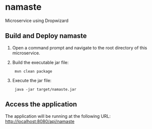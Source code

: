 # namaste
Microservice using Dropwizard

Build and Deploy namaste
--------------------

1. Open a command prompt and navigate to the root directory of this microservice.
2. Build the executable jar file:

        mvn clean package

3. Execute the jar file:

        java -jar target/namaste.jar

Access the application
----------------------

The application will be running at the following URL: <http://localhost:8080/api/namaste>


